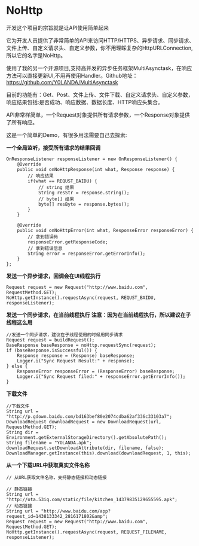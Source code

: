 # NoHttp
开发这个项目的宗旨就是让API使用简单起来

它为开发人员提供了非常简单的API来访问HTTP/HTTPS、异步请求、同步请求、文件上传、自定义请求头、自定义参数，你不用理睬复杂的HttpURLConnection,所以它的名字是NoHttp。

使用了我的另一个开源项目,支持高并发的异步任务框架MultiAsynctask，在响应方法可以直接更新UI,不用再使用Handler。Github地址：https://github.com/Y0LANDA/MultiAsynctask

目前的功能有：Get、Post、文件上传、文件下载、自定义请求头、自定义参数，响应结果包括:是否成功、响应数据、数据长度、HTTP响应头集合。

API非常样简单，一个Request对象提供所有请求参数，一个Response对象提供了所有响应。

这是一个简单的Demo，有很多用法需要自己去探索:

**一个全局监听，接受所有请求的结果回调**
```
OnResponseListener responseListener = new OnResponseListener() {
	@Override
	public void onNoHttpResponse(int what, Response response) {
		// 响应结果
		if(what == REQUST_BAIDU) {
			// string 结果
			String resStr = response.string();
			// byte[] 结果
			byte[] resByte = response.bytes();
		}
	}

	@Override
	public void onNoHttpError(int what, ResponseError responseError) {
		// 拿到错误码
		responseError.getResponseCode;
		// 拿到错误信息
		String error = responseError.getErrorInfo();
	}
};
```

**发送一个异步请求，回调会在UI线程执行**
```
Request request = new Request("http://www.baidu.com", RequestMethod.GET);
NoHttp.getInstance().requestAsync(request, REQUST_BAIDU, responseListener);
```

**发送一个同步请求，在当前线程执行**
**注意：因为在当前线程执行，所以建议在子线程这么用**
```
//发送一个同步请求，建议在子线程使用的时候用同步请求
Request request = buildRequest();
BaseResponse baseResponse = noHttp.requestSync(request);
if (baseResponse.isSuccessful()) {
	Response response = (Response) baseResponse;
	Logger.i("Sync Request Result:" + response);
} else {
	ResponseError responseError = (ResponseError) baseResponse;
	Logger.i("Sync Request filed:" + responseError.getErrorInfo());
}
```

**下载文件**
```
//下载文件
String url = "http://p.gdown.baidu.com/bd163bef80e2074cdba62af336c33103a7";
DownloadRequest downloadRequest = new DownloadRequest(url, RequestMethod.GET);
String dir = Environment.getExternalStorageDirectory().getAbsolutePath();
String filename = "YOLANDA.apk";
downloadRequest.setDownloadAttribute(dir, filename, false);
DownloadManager.getInstance(this).download(downloadRequest, 1, this);
```

**从一个下载URL中获取真实文件名称**
```
// 从URL获取文件名称，支持静态链接和动态链接

// 静态链接
String url = "http://ota.53iq.com/static/file/kitchen_14379835129655595.apk";
// 动态链接
String url = "http://www.baidu.com/app?request_id=1438133342_2816171802&amp";
Request request = new Request("http://www.baidu.com", RequestMethod.GET);
NoHttp.getInstance().requestAsync(request, REQUEST_FILENAME, responseListener);
```
